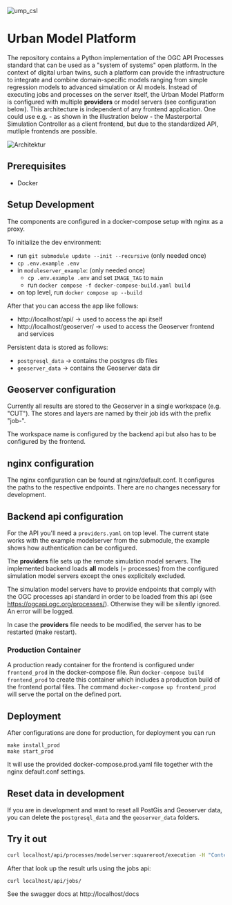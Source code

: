 ![ump_csl](https://github.com/citysciencelab/urban-model-platform/assets/61881523/1038090d-6c33-4d90-80cc-b1481d51a5a7)


# Urban Model Platform
The repository contains a Python implementation of the OGC API Processes standard that can be used as a "system of systems" open platform. In the context of digital urban twins, such a platform can provide the infrastructure to integrate and combine domain-specific models ranging from simple regression models to advanced simulation or AI models.
Instead of executing jobs and processes on the server itself, the Urban Model Platform is configured with multiple **providers** or model servers (see configuration below).
This architecture is independent of any frontend application. One could use e.g. - as shown in the illustration below - the Masterportal Simulation Controller as a client frontend, but due to the standardized API, mutliple frontends are possible.

![Architektur](https://user-images.githubusercontent.com/61881523/232417254-a620fd2c-bd1c-416a-ae64-b0f564fd64cc.jpg)

## Prerequisites
- Docker

## Setup Development
The components are configured in a docker-compose setup with nginx as a proxy.

To initialize the dev environment:

* run `git submodule update --init --recursive` (only needed once)
* `cp .env.example .env`
* in `moduleserver_example`: (only needed once)
  * `cp .env.example .env` and set `IMAGE_TAG` to `main`
  * run `docker compose -f docker-compose-build.yaml build`
* on top level, run `docker compose up --build`

After that you can access the app like follows:

* http://localhost/api/ -> used to access the api itself
* http://localhost/geoserver/ -> used to access the Geoserver frontend and services

Persistent data is stored as follows:

* `postgresql_data` -> contains the postgres db files
* `geoserver_data` -> contains the Geoserver data dir

## Geoserver configuration

Currently all results are stored to the Geoserver in a single workspace (e.g. "CUT"). The stores and layers are named by their job ids with the prefix "job-".

The workspace name is configured by the backend api but also has to be configured by the frontend.

## nginx configuration
The nginx configuration can be found at nginx/default.conf. It configures the paths to the respective endpoints.
There are no changes necessary for development.

## Backend api configuration
For the API you'll need a `providers.yaml` on top level. The current state works with the example modelserver from the submodule, the example shows how authentication can be configured.

The **providers** file sets up the remote simulation model servers. The implemented backend loads **all** models (= processes) from the configured simulation model servers except the ones explicitely excluded.

The simulation model servers have to provide endpoints that comply with the OGC processes api standard in order to be loaded from this api (see https://ogcapi.ogc.org/processes/). Otherwise they will be silently ignored. An error will be logged.

In case the **providers** file needs to be modified, the server has to be restarted (make restart).


### Production Container

A production ready container for the frontend is configured under `frontend_prod` in the docker-compose file. Run `docker-compose build frontend_prod` to create this container which includes a production build of the frontend portal files. The command `docker-compose up frontend_prod` will serve the portal on the defined port.

## Deployment
After configurations are done for production, for deployment you can run
```
make install_prod
make start_prod
```
It will use the provided docker-compose.prod.yaml file together with the nginx default.conf settings.

## Reset data in development
If you are in development and want to reset all PostGis and Geoserver data, you can delete the `postgresql_data` and the `geoserver_data` folders.

## Try it out

```bash
curl localhost/api/processes/modelserver:squareroot/execution -H "Content-Type: application/json" -d '{"inputs": {"number": 4}}'
```

After that look up the result urls using the jobs api:

```bash
curl localhost/api/jobs/
```

See the swagger docs at http://localhost/docs
